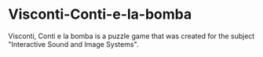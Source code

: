 # Visconti-Conti-e-la-bomba
Visconti, Conti e la bomba is a puzzle game that was created for the subject "Interactive Sound and Image Systems".
